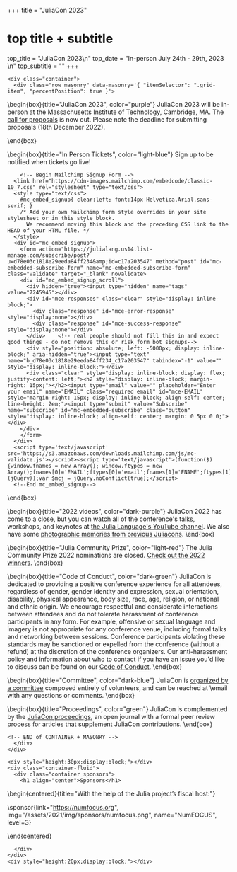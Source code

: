 +++
title = "JuliaCon 2023"

# top title + subtitle
top_title = "JuliaCon 2023\n"
top_date = "In-person July 24th - 29th, 2023 \n"
top_subtitle = ""
+++

~~~
<div class="container">
  <div class="row masonry" data-masonry='{ "itemSelector": ".grid-item", "percentPosition": true }'>
~~~

\begin{box}{title="JuliaCon 2023", color="purple"}
JuliaCon 2023 will be in-person at the Massachusetts Institute of Technology, Cambridge, MA. The [call for proposals](https://pretalx.com/juliacon2023/cfp) is now out. Please note the deadline for submitting proposals (18th December 2022). 

\end{box}

\begin{box}{title="In Person Tickets", color="light-blue"}
  Sign up to be notified when tickets go live!
  ~~~
      <!-- Begin Mailchimp Signup Form -->
    <link href="https://cdn-images.mailchimp.com/embedcode/classic-10_7.css" rel="stylesheet" type="text/css">
    <style type="text/css">
      #mc_embed_signup{ clear:left; font:14px Helvetica,Arial,sans-serif; }
      /* Add your own Mailchimp form style overrides in your site stylesheet or in this style block.
        We recommend moving this block and the preceding CSS link to the HEAD of your HTML file. */
    </style>
    <div id="mc_embed_signup">
      <form action="https://julialang.us14.list-manage.com/subscribe/post?u=d78e03c1818e29eeda84ff234&amp;id=c17a203547" method="post" id="mc-embedded-subscribe-form" name="mc-embedded-subscribe-form" class="validate" target="_blank" novalidate>
      <div id="mc_embed_signup_scroll">
        <div hidden="true"><input type="hidden" name="tags" value="7245945"></div>
        <div id="mce-responses" class="clear" style="display: inline-block;">
          <div class="response" id="mce-error-response" style="display:none"></div>
          <div class="response" id="mce-success-response" style="display:none"></div>
        </div>    <!-- real people should not fill this in and expect good things - do not remove this or risk form bot signups-->
        <div style="position: absolute; left: -5000px; display: inline-block;" aria-hidden="true"><input type="text" name="b_d78e03c1818e29eeda84ff234_c17a203547" tabindex="-1" value="" style="display: inline-block;"></div>
        <div class="clear" style="display: inline-block; display: flex; justify-content: left;"><h2 style="display: inline-block; margin-right: 15px;"></h2><input type="email" value="" placeholder="Enter your email" name="EMAIL" class="required email" id="mce-EMAIL" style="margin-right: 15px; display: inline-block; align-self: center; line-height: 2em;"><input type="submit" value="Subscribe" name="subscribe" id="mc-embedded-subscribe" class="button" style="display: inline-block; align-self: center; margin: 0 5px 0 0;"></div>
      </div>
      </form>
    </div>
    <script type='text/javascript' src='https://s3.amazonaws.com/downloads.mailchimp.com/js/mc-validate.js'></script><script type='text/javascript'>(function($) {window.fnames = new Array(); window.ftypes = new Array();fnames[0]='EMAIL';ftypes[0]='email';fnames[1]='FNAME';ftypes[1]='text';fnames[2]='LNAME';ftypes[2]='text';fnames[3]='ADDRESS';ftypes[3]='address';fnames[4]='PHONE';ftypes[4]='phone';fnames[5]='BIRTHDAY';ftypes[5]='birthday';}(jQuery));var $mcj = jQuery.noConflict(true);</script>
    <!--End mc_embed_signup-->
  ~~~
\end{box}

\begin{box}{title="2022 videos", color="dark-purple"}
  JuliaCon 2022 has come to a close, but you can watch all of the conference's talks, workshops, and keynotes at [the Julia Language's YouTube channel](https://youtube.com/playlist?list=PLP8iPy9hna6Q343_8sSq4f306VGLW4TLK). We also have some [photographic memories from previous Juliacons](memories/). 
\end{box}

\begin{box}{title="Julia Community Prize", color="light-red"}
  The Julia Community Prize 2022 nominations are closed. [Check out the 2022 winners](/2022/prize/). 
\end{box}

\begin{box}{title="Code of Conduct", color="dark-green"}
  JuliaCon is dedicated to providing a positive conference experience for all attendees, regardless of gender, gender identity and expression, sexual orientation, disability, physical appearance, body size, race, age, religion, or national and ethnic origin.
  We encourage respectful and considerate interactions between attendees and do not tolerate harassment of conference participants in any form.
  For example, offensive or sexual language and imagery is not appropriate for any conference venue, including formal talks and networking between sessions.
  Conference  participants violating these standards may be sanctioned or expelled from the conference (without a refund) at the discretion of the conference organizers.
  Our anti-harassment policy and information about who to contact if you have an issue you'd like to discuss can be found on our [Code of Conduct](/2022/coc/).
\end{box}

\begin{box}{title="Committee", color="dark-blue"}
  JuliaCon is [organized by a committee](/2022/committee/) composed entirely of volunteers, and can be reached at \email with any questions or comments.
\end{box}

\begin{box}{title="Proceedings", color="green"}
  JuliaCon is complemented by the [JuliaCon proceedings](https://proceedings.juliacon.org), an open journal with a formal peer review process for articles that supplement JuliaCon contributions.
\end{box}


~~~
<!-- END of CONTAINER + MASONRY -->
  </div>
</div>
~~~


~~~
<div style="height:30px;display:block;"></div>
<div class="container-fluid">
  <div class="container sponsors">
    <h1 align="center">Sponsors</h1>
~~~
\begin{centered}{title="With the help of the Julia project’s fiscal host:"}

  \sponsor{link="https://numfocus.org", img="/assets/2021/img/sponsors/numfocus.png", name="NumFOCUS", level=3}

\end{centered}
~~~
  </div>
</div>
<div style="height:20px;display:block;"></div>
~~~
